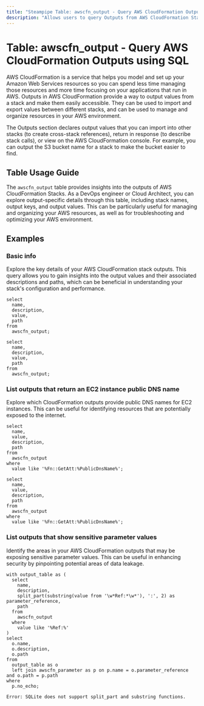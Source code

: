 ```yaml
---
title: "Steampipe Table: awscfn_output - Query AWS CloudFormation Outputs using SQL"
description: "Allows users to query Outputs from AWS CloudFormation Stacks, providing information about the outputs of each stack."
---
```


# Table: awscfn_output - Query AWS CloudFormation Outputs using SQL

AWS CloudFormation is a service that helps you model and set up your Amazon Web Services resources so you can spend less time managing those resources and more time focusing on your applications that run in AWS. Outputs in AWS CloudFormation provide a way to output values from a stack and make them easily accessible. They can be used to import and export values between different stacks, and can be used to manage and organize resources in your AWS environment.

The Outputs section declares output values that you can import into other stacks (to create cross-stack references), return in response (to describe stack calls), or view on the AWS CloudFormation console. For example, you can output the S3 bucket name for a stack to make the bucket easier to find.

## Table Usage Guide

The `awscfn_output` table provides insights into the outputs of AWS CloudFormation Stacks. As a DevOps engineer or Cloud Architect, you can explore output-specific details through this table, including stack names, output keys, and output values. This can be particularly useful for managing and organizing your AWS resources, as well as for troubleshooting and optimizing your AWS environment.

## Examples

### Basic info
Explore the key details of your AWS CloudFormation stack outputs. This query allows you to gain insights into the output values and their associated descriptions and paths, which can be beneficial in understanding your stack's configuration and performance.

```sql+postgres
select
  name,
  description,
  value,
  path
from
  awscfn_output;
```

```sql+sqlite
select
  name,
  description,
  value,
  path
from
  awscfn_output;
```

### List outputs that return an EC2 instance public DNS name
Explore which CloudFormation outputs provide public DNS names for EC2 instances. This can be useful for identifying resources that are potentially exposed to the internet.

```sql+postgres
select
  name,
  value,
  description,
  path
from
  awscfn_output
where
  value like '%Fn::GetAtt:%PublicDnsName%';
```

```sql+sqlite
select
  name,
  value,
  description,
  path
from
  awscfn_output
where
  value like '%Fn::GetAtt:%PublicDnsName%';
```

### List outputs that show sensitive parameter values
Identify the areas in your AWS CloudFormation outputs that may be exposing sensitive parameter values. This can be useful in enhancing security by pinpointing potential areas of data leakage.

```sql+postgres
with output_table as (
  select
    name,
    description,
    split_part(substring(value from '\w*Ref:*\w*'), ':', 2) as parameter_reference,
    path
  from
    awscfn_output
  where
    value like '%Ref:%'
)
select
  o.name,
  o.description,
  o.path
from
  output_table as o
  left join awscfn_parameter as p on p.name = o.parameter_reference and o.path = p.path
where
  p.no_echo;
```

```sql+sqlite
Error: SQLite does not support split_part and substring functions.
```
